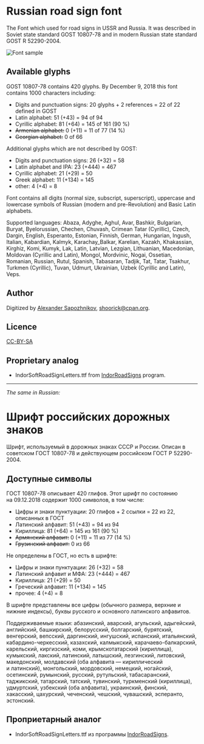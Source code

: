 Russian road sign font
======================

The Font which used for road signs in USSR and Russia.
It was described in Soviet state standard GOST 10807-78 and
in modern Russian state standard GOST R 52290-2004.

![Font sample](http://habrastorage.org/storage2/fb7/716/823/fb771682308a41efbfd9082e7633f7e2.png)

Available glyphs
----------------

GOST 10807-78 contains 420 glyphs.
By December 9, 2018 this font contains 1000 characters including:

* Digits and punctuation signs: 20 glyphs + 2 references = 22 of 22 defined in GOST
* Latin alphabet: 51 (+43) = 94 of 94
* Cyrillic alphabet: 81 (+64) = 145 of 161 (90 %)
* ~~Armenian alphabet:~~ 0 (+11) = 11 of 77 (14 %)
* ~~Georgian alphabet:~~ 0 of 66

Additional glyphs which are not described by GOST:

* Digits and punctuation signs: 26 (+32) = 58
* Latin alphabet and IPA: 23 (+444) = 467
* Cyrillic alphabet: 21 (+29) = 50
* Greek alphabet: 11 (+134) = 145
* other: 4 (+4) = 8

Font contains all digits (normal size, subscript, superscript),
uppercase and lowercase symbols of Russian (modern and pre-Revolution)
and Basic Latin alphabets.

Supported languages:
Abaza, Adyghe, Aghul, Avar, Bashkir, Bulgarian, Buryat, Byelorussian, Chechen,
Chuvash, Crimean Tatar (Cyrillic), Czech, Dargin, English, Esperanto, Estonian,
Finnish, German, Hungarian, Ingush, Italian, Kabardian, Kalmyk,
Karachay_Balkar, Karelian, Kazakh, Khakassian, Kirghiz, Komi, Kumyk, Lak,
Latin, Latvian, Lezgian, Lithuanian, Macedonian, Moldovan (Cyrillic and Latin),
Mongol, Mordvinic, Nogai, Ossetian, Romanian, Russian, Rutul, Spanish,
Tabasaran, Tadjik, Tat, Tatar, Tsakhur, Turkmen (Cyrillic), Tuvan, Udmurt,
Ukrainian, Uzbek (Cyrillic and Latin), Veps.

Author
------

Digitized by [Alexander Sapozhnikov](http://shoorick.ru/), <shoorick@cpan.org>.

Licence
-------

[CC-BY-SA](http://creativecommons.org/licenses/by-sa/3.0/)

Proprietary analog
------------------

* IndorSoftRoadSignLetters.ttf from
[IndorRoadSigns](http://www.indorsoft.ru/products/roadsigns/) program.

--------------------------------------------------
_The same in Russian:_

Шрифт российских дорожных знаков
================================

Шрифт, используемый в дорожных знаках СССР и России.
Описан в советском ГОСТ 10807-78 и действующем российском ГОСТ Р 52290-2004.

Доступные символы
----------------

ГОСТ 10807-78 описывает 420 глифов.
Этот шрифт по состоянию на 09.12.2018 содержит 1000 символов, в том числе:

* Цифры и знаки пунктуации: 20 глифов + 2 ссылки = 22 из 22, описанных в ГОСТ
* Латинский алфавит: 51 (+43) = 94 из 94
* Кириллица: 81 (+64) = 145 из 161 (90 %)
* ~~Армянский алфавит:~~ 0 (+11) = 11 из 77 (14 %)
* ~~Грузинский алфавит:~~ 0 из 66

Не определены в ГОСТ, но есть в шрифте:

* Цифры и знаки пунктуации: 26 (+32) = 58
* Латинский алфавит и МФА: 23 (+444) = 467
* Кириллица: 21 (+29) = 50
* Греческий алфавит: 11 (+134) = 145
* прочее: 4 (+4) = 8

В шрифте представлены все цифры (обычного размера, верхние и нижние индексы),
буквы русского и основного латинского алфавитов.

Поддерживаемые языки:
абазинский, аварский, агульский, адыгейский, английский, башкирский,
белорусский, болгарский, бурятский, венгерский, вепсский, даргинский,
ингушский, испанский, итальянский, кабардино-черкесский, казахский, калмыкский,
карачаево-балкарский, карельский, киргизский, коми, крымскотатарский
(кириллица), кумыкский, лакский, латинский, латышский, лезгинский, литовский,
македонский, молдавский (оба алфавита — кириллический и латинский),
монгольский, мордовский, немецкий, ногайский, осетинский, румынский, русский,
рутульский, табасаранский, таджикский, татарский, татский, тувинский,
туркменский (кириллица), удмуртский, узбекский (оба алфавита), украинский,
финский, хакасский, цахурский, чеченский, чешский, чувашский, эсперанто,
эстонский.

Проприетарный аналог
--------------------

* IndorSoftRoadSignLetters.ttf из программы
[IndorRoadSigns](http://www.indorsoft.ru/products/roadsigns/).
